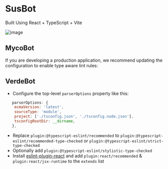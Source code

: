 # SusBot

Built Using React + TypeScript + Vite

![image](https://github.com/Shaburu/Advanced-Mushroom-Habitat-Mush-E/assets/67481819/4527f2e1-342f-4e07-bf5b-d480208e3667)


## MycoBot

If you are developing a production application, we recommend updating the configuration to enable type aware lint rules:

## VerdeBot


- Configure the top-level `parserOptions` property like this:

```js
   parserOptions: {
    ecmaVersion: 'latest',
    sourceType: 'module',
    project: ['./tsconfig.json', './tsconfig.node.json'],
    tsconfigRootDir: __dirname,
   },
```

- Replace `plugin:@typescript-eslint/recommended` to `plugin:@typescript-eslint/recommended-type-checked` or `plugin:@typescript-eslint/strict-type-checked`
- Optionally add `plugin:@typescript-eslint/stylistic-type-checked`
- Install [eslint-plugin-react](https://github.com/jsx-eslint/eslint-plugin-react) and add `plugin:react/recommended` & `plugin:react/jsx-runtime` to the `extends` list
